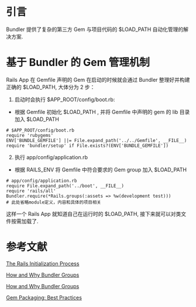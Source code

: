 # 引言

Bundler 提供了复杂的第三方 Gem 与项目代码的 $LOAD_PATH 自动化管理的解决方案.

# 基于 Bundler 的 Gem 管理机制

Rails App 在 Gemfile 声明的 Gem 在启动的时候就会通过 Bundler 整理好并构建正确的 $LOAD_PATH, 大体分为 2 步：

1. 启动时会执行 $APP_ROOT/config/boot.rb:
  * 根据 Gemfile 初始化 $LOAD_PATH , 并将 Gemfile 中声明的 gem 的 lib 目录加入 $LOAD_PATH

```
# $APP_ROOT/config/boot.rb
require 'rubygems'
ENV['BUNDLE_GEMFILE'] ||= File.expand_path('../../Gemfile', __FILE__)
require 'bundler/setup' if File.exists?(ENV['BUNDLE_GEMFILE'])
```

2. 执行 app/config/application.rb
  * 根据 RAILS_ENV 将 Gemfile 中符合要求的 Gem group 加入 $LOAD_PATH

```
# app/config/application.rb
require File.expand_path('../boot', __FILE__)
require 'rails/all'
Bundler.require(*Rails.groups(:assets => %w(development test)))
# 此处省略module定义，内容和具体的项目相关
```

这样一个 Rails App 就知道自己在运行时的 $LOAD_PATH, 接下来就可以对类文件按需加载了.

# 参考文献

[The Rails Initialization Process](http://guides.rubyonrails.org/initialization.html)

[How and Why Bundler Groups](http://yehudakatz.com/2010/05/09/the-how-and-why-of-bundler-groups/)

[How and Why Bundler Groups](http://yehudakatz.com/2010/05/09/the-how-and-why-of-bundler-groups/)

[Gem Packaging: Best Practices](http://weblog.rubyonrails.org/2009/9/1/gem-packaging-best-practices/)
